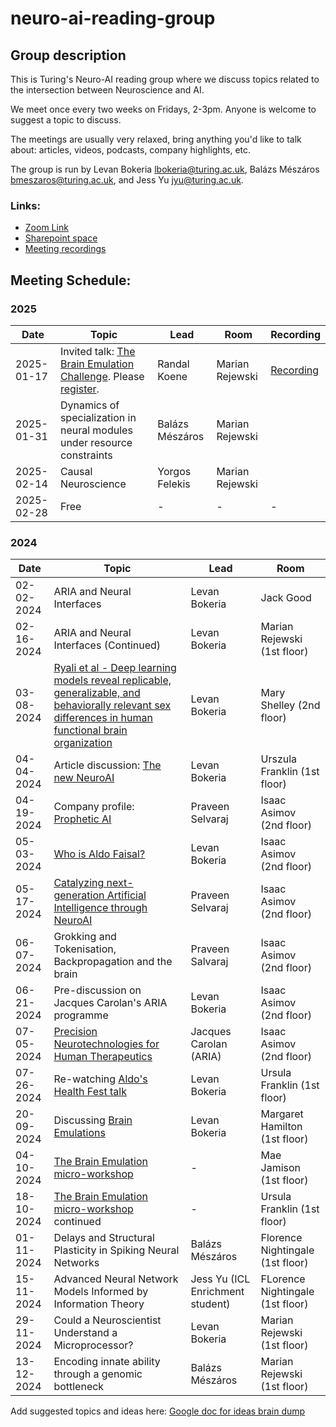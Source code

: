 # neuro-ai-reading-group

## Group description

This is Turing's Neuro-AI reading group where we discuss topics related to the intersection between Neuroscience and AI. 

We meet once every two weeks on Fridays, 2-3pm. Anyone is welcome to suggest a topic to discuss.

The meetings are usually very relaxed, bring anything you'd like to talk about: articles, videos, podcasts, company highlights, etc. 

The group is run by Levan Bokeria <lbokeria@turing.ac.uk>, Balázs Mészáros <bmeszaros@turing.ac.uk>, and Jess Yu <jyu@turing.ac.uk>. 

### Links:
- [Zoom Link](https://turing-uk.zoom.us/j/95876499669?pwd=N2d6cVFVQnV3ZFhzdWk5dEpSN0ltZz09) 
- [Sharepoint space](https://thealanturininstitute.sharepoint.com/sites/neuro-ai-reading-group/)
- [Meeting recordings](https://thealanturininstitute.sharepoint.com/:f:/s/neuro-ai-reading-group/EtwXWDfE6I5AuwVrSwxFwnMBfYFNJaQcRvxpxvcNzZOECQ?e=XU1isP)


## Meeting Schedule: 

### 2025

| Date | Topic | Lead | Room | Recording |                                                                       
| ---- | ----- | ---- | ---- | --------- |
| 2025-01-17 | Invited talk: [The Brain Emulation Challenge](https://videos.carboncopies.org/view?m=yY1QRzTQA). Please [register](https://turing-uk.zoom.us/webinar/register/WN_KDUdEIcJSaur1HNQ65coLg).   | Randal Koene  | Marian Rejewski  | [Recording](https://thealanturininstitute.sharepoint.com/:f:/s/neuro-ai-reading-group/EvUWe91Qj3RKizZyT5HGmVsBKVwEzGS_MKsyHpsH3EUiUw?e=Z8EwY4)
| 2025-01-31 |  Dynamics of specialization in neural modules under resource constraints | Balázs Mészáros | Marian Rejewski |
| 2025-02-14 |  Causal Neuroscience | Yorgos Felekis | Marian Rejewski |
| 2025-02-28 | Free   | -  | -  | - |

### 2024

| Date | Topic | Lead | Room |                                                                       
| ---- | ----- | ---- | ---- | 
| 02-02-2024 | ARIA and Neural Interfaces   | Levan Bokeria  | Jack Good  |
| 02-16-2024  | ARIA and Neural Interfaces (Continued) | Levan Bokeria  | Marian Rejewski (1st floor)  |
| 03-08-2024  | [Ryali et al - Deep learning models reveal replicable, generalizable, and behaviorally relevant sex differences in human functional brain organization](https://www.pnas.org/doi/10.1073/pnas.2310012121) | Levan Bokeria  | Mary Shelley (2nd floor) |
| 04-04-2024  | Article discussion: [The new NeuroAI](https://www.nature.com/articles/s42256-024-00826-6) | Levan Bokeria  | Urszula Franklin (1st floor) |
| 04-19-2024 | Company profile: [Prophetic AI](https://propheticai.co/)   | Praveen Selvaraj | Isaac Asimov (2nd floor)  |
| 05-03-2024 | [Who is Aldo Faisal?](https://github.com/alan-turing-institute/neuro-ai-reading-group/blob/main/sessions/2024-05-03/2024-05-03%20Aldo%20Faisal.md) | Levan Bokeria | Isaac Asimov (2nd floor)  |
| 05-17-2024 | [Catalyzing next-generation Artificial Intelligence through NeuroAI](https://www.nature.com/articles/s41467-023-37180-x)   | Praveen Selvaraj | Isaac Asimov (2nd floor)  |
| 06-07-2024 | Grokking and Tokenisation, Backpropagation and the brain   | Praveen Salvaraj | Isaac Asimov (2nd floor)  |
| 06-21-2024 | Pre-discussion on Jacques Carolan's ARIA programme | Levan Bokeria   | Isaac Asimov (2nd floor)  |
| 07-05-2024 | [Precision Neurotechnologies for Human Therapeutics](https://www.aria.org.uk/what-were-working-on/#jacques) | Jacques Carolan (ARIA) | Isaac Asimov (2nd floor)  |
| 07-26-2024 | Re-watching [Aldo's Health Fest talk](https://mathison.turing.ac.uk/page/3352) | Levan Bokeria | Ursula Franklin (1st floor)  |
| 20-09-2024 | Discussing [Brain Emulations](https://videos.carboncopies.org/view?m=yY1QRzTQA)   | Levan Bokeria | Margaret Hamilton (1st floor)  |
| 04-10-2024 | [The Brain Emulation micro-workshop](https://www.youtube.com/live/YYcuM45qu1o?si=xZU7CuC0HQxAu7_r)   | - | Mae Jamison (1st floor)  |
| 18-10-2024 | [The Brain Emulation micro-workshop](https://www.youtube.com/live/YYcuM45qu1o?si=xZU7CuC0HQxAu7_r) continued   | - | Ursula Franklin (1st floor)  |
| 01-11-2024 |  Delays and Structural Plasticity in Spiking Neural Networks  | Balázs Mészáros | Florence Nightingale (1st floor)  |
| 15-11-2024 |  Advanced Neural Network Models Informed by Information Theory | Jess Yu (ICL Enrichment student)| FLorence Nightingale (1st floor)  |
| 29-11-2024 |  Could a Neuroscientist Understand a Microprocessor? | Levan Bokeria | Marian Rejewski (1st floor)  |
| 13-12-2024 |  Encoding innate ability through a genomic bottleneck | Balázs Mészáros | Marian Rejewski (1st floor)  |

Add suggested topics and ideas here: 
[Google doc for ideas brain dump](https://docs.google.com/document/d/1jUdNckEyq8KCdHE2EFlncBy74TiQZj-gKjBX3_1t95A/edit?usp=sharing)
